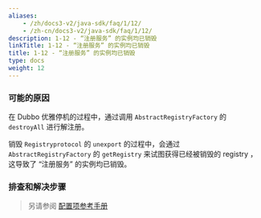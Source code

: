 ```yaml
---
aliases:
    - /zh/docs3-v2/java-sdk/faq/1/12/
    - /zh-cn/docs3-v2/java-sdk/faq/1/12/
description: 1-12 - “注册服务” 的实例均已销毁
linkTitle: 1-12 - “注册服务” 的实例均已销毁
title: 1-12 - “注册服务” 的实例均已销毁
type: docs
weight: 12
---
```







### 可能的原因
在 Dubbo 优雅停机的过程中，通过调用 `AbstractRegistryFactory` 的 `destroyAll` 进行解注册。

销毁 `Registryprotocol` 的 `unexport` 的过程中，会通过 `AbstractRegistryFactory` 的 `getRegistry` 来试图获得已经被销毁的 registry ，这导致了 “注册服务” 的实例均已销毁。

### 排查和解决步骤
> 另请参阅
[配置项参考手册](../../../reference-manual/config/properties)